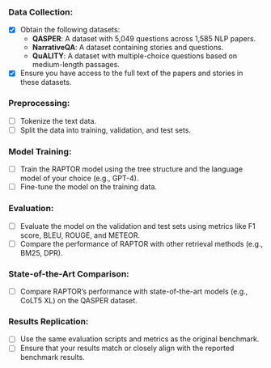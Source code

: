 ### Data Collection:
- [x] Obtain the following datasets:
  - **QASPER**: A dataset with 5,049 questions across 1,585 NLP papers.
  - **NarrativeQA**: A dataset containing stories and questions.
  - **QuALITY**: A dataset with multiple-choice questions based on medium-length passages.
- [x] Ensure you have access to the full text of the papers and stories in these datasets.

### Preprocessing:
- [ ] Tokenize the text data.
- [ ] Split the data into training, validation, and test sets.

### Model Training:
- [ ] Train the RAPTOR model using the tree structure and the language model of your choice (e.g., GPT-4).
- [ ] Fine-tune the model on the training data.

### Evaluation:
- [ ] Evaluate the model on the validation and test sets using metrics like F1 score, BLEU, ROUGE, and METEOR.
- [ ] Compare the performance of RAPTOR with other retrieval methods (e.g., BM25, DPR).

### State-of-the-Art Comparison:
- [ ] Compare RAPTOR’s performance with state-of-the-art models (e.g., CoLT5 XL) on the QASPER dataset.

### Results Replication:
- [ ] Use the same evaluation scripts and metrics as the original benchmark.
- [ ] Ensure that your results match or closely align with the reported benchmark results.
